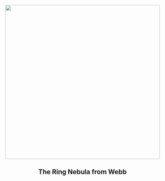 
<p align="center"><img src="https://apod.nasa.gov/apod/image/2308/M57_JwstKong_960.jpg" width="500" height="500"></p>
<h2 align="center"> The Ring Nebula from Webb </h2>

